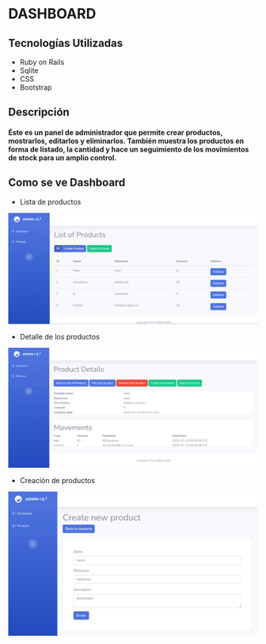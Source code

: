# DASHBOARD

## Tecnologías Utilizadas

* Ruby on Rails 
* Sqlite
* CSS
* Bootstrap

## Descripción

#### Éste es un panel de administrador que permite crear productos, mostrarlos, editarlos y eliminarlos. También muestra los productos en forma de listado, la cantidad y hace un seguimiento de los movimientos de stock para un amplio control.

## Como se ve Dashboard

* Lista de productos

![img1](/assets_git/ListProd1.png)


* Detalle de los productos

![img2](/assets_git/DetailProd2.png)


* Creación de productos

![img3](/assets_git/creacionProd3.png)

